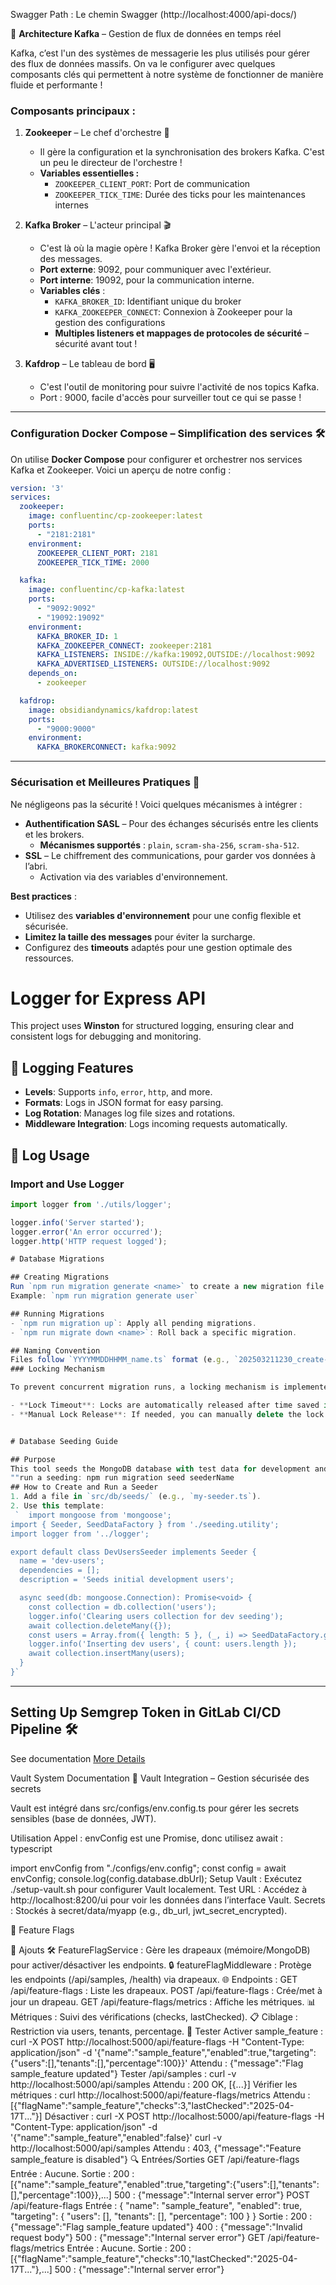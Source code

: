 Swagger Path :
Le chemin Swagger (http://localhost:4000/api-docs/) 

🚀 **Architecture Kafka** – Gestion de flux de données en temps réel

Kafka, c’est l'un des systèmes de messagerie les plus utilisés pour gérer des flux de données massifs. On va le configurer avec quelques composants clés qui permettent à notre système de fonctionner de manière fluide et performante !

### **Composants principaux :**
1. **Zookeeper** – Le chef d'orchestre 🎵  
   - Il gère la configuration et la synchronisation des brokers Kafka. C'est un peu le directeur de l'orchestre !
   - **Variables essentielles :**
     - `ZOOKEEPER_CLIENT_PORT`: Port de communication
     - `ZOOKEEPER_TICK_TIME`: Durée des ticks pour les maintenances internes

2. **Kafka Broker** – L'acteur principal 🎬  
   - C'est là où la magie opère ! Kafka Broker gère l'envoi et la réception des messages.
   - **Port externe**: 9092, pour communiquer avec l'extérieur.
   - **Port interne**: 19092, pour la communication interne.
   - **Variables clés** :
     - `KAFKA_BROKER_ID`: Identifiant unique du broker
     - `KAFKA_ZOOKEEPER_CONNECT`: Connexion à Zookeeper pour la gestion des configurations
     - **Multiples listeners et mappages de protocoles de sécurité** – sécurité avant tout !

3. **Kafdrop** – Le tableau de bord 🖥️  
   - C'est l'outil de monitoring pour suivre l'activité de nos topics Kafka.
   - Port : 9000, facile d'accès pour surveiller tout ce qui se passe !

---

### **Configuration Docker Compose** – Simplification des services 🛠️

On utilise **Docker Compose** pour configurer et orchestrer nos services Kafka et Zookeeper. Voici un aperçu de notre config :

```yaml
version: '3'
services:
  zookeeper:
    image: confluentinc/cp-zookeeper:latest
    ports:
      - "2181:2181"
    environment:
      ZOOKEEPER_CLIENT_PORT: 2181
      ZOOKEEPER_TICK_TIME: 2000

  kafka:
    image: confluentinc/cp-kafka:latest
    ports:
      - "9092:9092"
      - "19092:19092"
    environment:
      KAFKA_BROKER_ID: 1
      KAFKA_ZOOKEEPER_CONNECT: zookeeper:2181
      KAFKA_LISTENERS: INSIDE://kafka:19092,OUTSIDE://localhost:9092
      KAFKA_ADVERTISED_LISTENERS: OUTSIDE://localhost:9092
    depends_on:
      - zookeeper

  kafdrop:
    image: obsidiandynamics/kafdrop:latest
    ports:
      - "9000:9000"
    environment:
      KAFKA_BROKERCONNECT: kafka:9092
```

---

### **Sécurisation et Meilleures Pratiques 🔐**

Ne négligeons pas la sécurité ! Voici quelques mécanismes à intégrer :
- **Authentification SASL** – Pour des échanges sécurisés entre les clients et les brokers.
  - **Mécanismes supportés** : `plain`, `scram-sha-256`, `scram-sha-512`.
- **SSL** – Le chiffrement des communications, pour garder vos données à l’abri.
  - Activation via des variables d'environnement.

**Best practices** :  
- Utilisez des **variables d'environnement** pour une config flexible et sécurisée.
- **Limitez la taille des messages** pour éviter la surcharge.
- Configurez des **timeouts** adaptés pour une gestion optimale des ressources.

# Logger for Express API

This project uses **Winston** for structured logging, ensuring clear and consistent logs for debugging and monitoring.

## 📝 Logging Features
- **Levels**: Supports `info`, `error`, `http`, and more.
- **Formats**: Logs in JSON format for easy parsing.
- **Log Rotation**: Manages log file sizes and rotations.
- **Middleware Integration**: Logs incoming requests automatically.

## 📌 Log Usage
### Import and Use Logger
```ts
import logger from './utils/logger';

logger.info('Server started');
logger.error('An error occurred');
logger.http('HTTP request logged');

# Database Migrations

## Creating Migrations
Run `npm run migration generate <name>` to create a new migration file in `db/migrations/`.
Example: `npm run migration generate user`

## Running Migrations
- `npm run migration up`: Apply all pending migrations.
- `npm run migrate down <name>`: Roll back a specific migration.

## Naming Convention
Files follow `YYYYMMDDHHMM_name.ts` format (e.g., `202503211230_create-users.ts`).
### Locking Mechanism

To prevent concurrent migration runs, a locking mechanism is implemented. When migrations start, a lock is acquired in the `MigrationLock` collection. If another instance tries to run migrations while a lock is held, it will fail with an error.

- **Lock Timeout**: Locks are automatically released after time saved in .env.dev minutes if the migration process crashes or gets stuck.
- **Manual Lock Release**: If needed, you can manually delete the lock document from the `MigrationLock` collection.


# Database Seeding Guide

## Purpose
This tool seeds the MongoDB database with test data for development and testing.
""run a seeding: npm run migration seed seederName
## How to Create and Run a Seeder
1. Add a file in `src/db/seeds/` (e.g., `my-seeder.ts`).
2. Use this template:
 `  import mongoose from 'mongoose';
import { Seeder, SeedDataFactory } from './seeding.utility';
import logger from '../logger';

export default class DevUsersSeeder implements Seeder {
  name = 'dev-users';
  dependencies = [];
  description = 'Seeds initial development users';

  async seed(db: mongoose.Connection): Promise<void> {
    const collection = db.collection('users');
    logger.info('Clearing users collection for dev seeding');
    await collection.deleteMany({});
    const users = Array.from({ length: 5 }, (_, i) => SeedDataFactory.generateUser('dev', i + 1));
    logger.info('Inserting dev users', { count: users.length });
    await collection.insertMany(users);
  }
}`

```
---
## Setting Up Semgrep Token in GitLab CI/CD Pipeline 🛠️

See documentation [More Details](docs/semgrep/README.md)

Vault System Documentation
🚀 Vault Integration – Gestion sécurisée des secrets

Vault est intégré dans src/configs/env.config.ts pour gérer les secrets sensibles (base de données, JWT).

Utilisation
Appel : envConfig est une Promise, donc utilisez await :
typescript


import envConfig from "./configs/env.config";
const config = await envConfig;
console.log(config.database.dbUrl);
Setup Vault : Exécutez ./setup-vault.sh pour configurer Vault localement.
Test
URL : Accédez à http://localhost:8200/ui pour voir les données dans l’interface Vault.
Secrets : Stockés à secret/data/myapp (e.g., db_url, jwt_secret_encrypted).

🚀 Feature Flags

📝 Ajouts 
🛠️ FeatureFlagService : Gère les drapeaux (mémoire/MongoDB) pour activer/désactiver les endpoints.
🔒 featureFlagMiddleware : Protège les endpoints (/api/samples, /health) via drapeaux.
🌐 Endpoints :
GET /api/feature-flags : Liste les drapeaux.
POST /api/feature-flags : Crée/met à jour un drapeau.
GET /api/feature-flags/metrics : Affiche les métriques.
📊 Métriques : Suivi des vérifications (checks, lastChecked).
📋 Ciblage : Restriction via users, tenants, percentage.
🧪 Tester
Activer sample_feature :
curl -X POST http://localhost:5000/api/feature-flags -H "Content-Type: application/json" -d '{"name":"sample_feature","enabled":true,"targeting":{"users":[],"tenants":[],"percentage":100}}'
Attendu : {"message":"Flag sample_feature updated"}
Tester /api/samples :
curl -v http://localhost:5000/api/samples
Attendu : 200 OK, [{...}]
Vérifier les métriques :
curl http://localhost:5000/api/feature-flags/metrics
Attendu : [{"flagName":"sample_feature","checks":3,"lastChecked":"2025-04-17T..."}]
Désactiver :
curl -X POST http://localhost:5000/api/feature-flags -H "Content-Type: application/json" -d '{"name":"sample_feature","enabled":false}'
curl -v http://localhost:5000/api/samples
Attendu : 403, {"message":"Feature sample_feature is disabled"}
🔍 Entrées/Sorties
GET /api/feature-flags
Entrée : Aucune.
Sortie :
200 : [{"name":"sample_feature","enabled":true,"targeting":{"users":[],"tenants":[],"percentage":100}},...]
500 : {"message":"Internal server error"}
POST /api/feature-flags
Entrée :
{
  "name": "sample_feature",
  "enabled": true,
  "targeting": {
    "users": [],
    "tenants": [],
    "percentage": 100
  }
}
Sortie :
200 : {"message":"Flag sample_feature updated"}
400 : {"message":"Invalid request body"}
500 : {"message":"Internal server error"}
GET /api/feature-flags/metrics
Entrée : Aucune.
Sortie :
200 : [{"flagName":"sample_feature","checks":10,"lastChecked":"2025-04-17T..."},...]
500 : {"message":"Internal server error"}